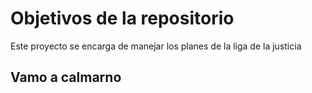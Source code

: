 # Objetivos de la repositorio

Este proyecto se encarga de manejar los planes de la liga de la justicia


## Vamo a calmarno
